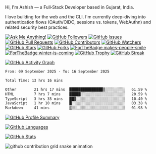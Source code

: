 Hi, I'm Ashish — a Full‑Stack Developer based in Gujarat, India.

I love building for the web and the CLI. I'm currently deep-diving into authentication flows (OAuth/OIDC, sessions vs. tokens, WebAuthn) and related security best practices.

[![Ask Me Anything!](https://img.shields.io/badge/Ask%20me-anything-1abc9c.svg)](https://github.com/codingashishdev/ama)
[![GitHub Followers](https://img.shields.io/github/followers/codingashishdev?style=social)](https://github.com/codingashishdev)
[![GitHub Issues](https://img.shields.io/github/issues/codingashishdev/codingashishdev.svg)](https://github.com/codingashishdev/codingashishdev/issues)
[![GitHub Pull Requests](https://img.shields.io/github/issues-pr/codingashishdev/codingashishdev.svg)](https://github.com/codingashishdev/codingashishdev/pulls)
[![GitHub Contributors](https://img.shields.io/github/contributors/codingashishdev/codingashishdev.svg)](https://github.com/codingashishdev/codingashishdev/graphs/contributors)
[![GitHub Watchers](https://img.shields.io/github/watchers/codingashishdev/codingashishdev.svg?style=social)](https://github.com/codingashishdev/codingashishdev/watchers)
[![GitHub Stars](https://img.shields.io/github/stars/codingashishdev/codingashishdev.svg?style=social)](https://github.com/codingashishdev/codingashishdev/stargazers)
[![GitHub Forks](https://img.shields.io/github/forks/codingashishdev/codingashishdev.svg?style=social)](https://github.com/codingashishdev/codingashishdev/network)
[![ForTheBadge makes-people-smile](https://ForTheBadge.com/images/badges/makes-people-smile.svg)](https://ForTheBadge.com)
[![ForTheBadge winter-is-coming](https://ForTheBadge.com/images/badges/winter-is-coming.svg)](https://ForTheBadge.com)
[![GitHub Trophy](https://github-profile-trophy.vercel.app/?username=codingashishdev&row=1)](https://github.com/ryo-ma/github-profile-trophy)
[![GitHub Streak](https://github-readme-streak-stats.herokuapp.com/?user=codingashishdev&theme=blue-green)](https://git.io/streak-stats)

[![GitHub Activity Graph](https://github-readme-activity-graph.vercel.app/graph?username=codingashishdev&bg_color=0d0e12&color=1c81ce&line=0f1129&point=079ae4&area=true&hide_border=true)](https://github.com/ashutosh00710/github-readme-activity-graph)

<!--START_SECTION:waka-->

```txt
From: 09 September 2025 - To: 16 September 2025

Total Time: 13 hrs 16 mins

Other        21 hrs 17 mins  ███████████████▒░░░░░░░░░   61.59 %
HTML         7 hrs 7 mins    █████░░░░░░░░░░░░░░░░░░░░   20.59 %
TypeScript   3 hrs 35 mins   ██▓░░░░░░░░░░░░░░░░░░░░░░   10.40 %
JavaScript   1 hr 10 mins    █░░░░░░░░░░░░░░░░░░░░░░░░   03.38 %
Markdown     41 mins         ▒░░░░░░░░░░░░░░░░░░░░░░░░   01.98 %
```

<!--END_SECTION:waka-->

[![GitHub Profile Summary](https://github-profile-summary-cards.vercel.app/api/cards/profile-details?username=codingashishdev&theme=gruvbox)](https://github.com/codingashishdev)

[![GitHub Languages](https://github-readme-stats.vercel.app/api/top-langs/?username=codingashishdev&layout=compact&theme=gruvbox)](https://github.com/codingashishdev)

[![GitHub Stats](https://github-readme-stats.vercel.app/api?username=codingashishdev&show_icons=true&theme=gruvbox)](https://github.com/codingashishdev)

<picture>
	<source media="(prefers-color-scheme: dark)" srcset="https://raw.githubusercontent.com/codingashishdev/codingashishdev/output/github-contribution-grid-snake-dark.svg" />
	<source media="(prefers-color-scheme: light)" srcset="https://raw.githubusercontent.com/codingashishdev/codingashishdev/output/github-contribution-grid-snake.svg" />
	<img alt="github contribution grid snake animation" src="https://raw.githubusercontent.com/codingashishdev/codingashishdev/output/github-contribution-grid-snake.svg" />
  
</picture>